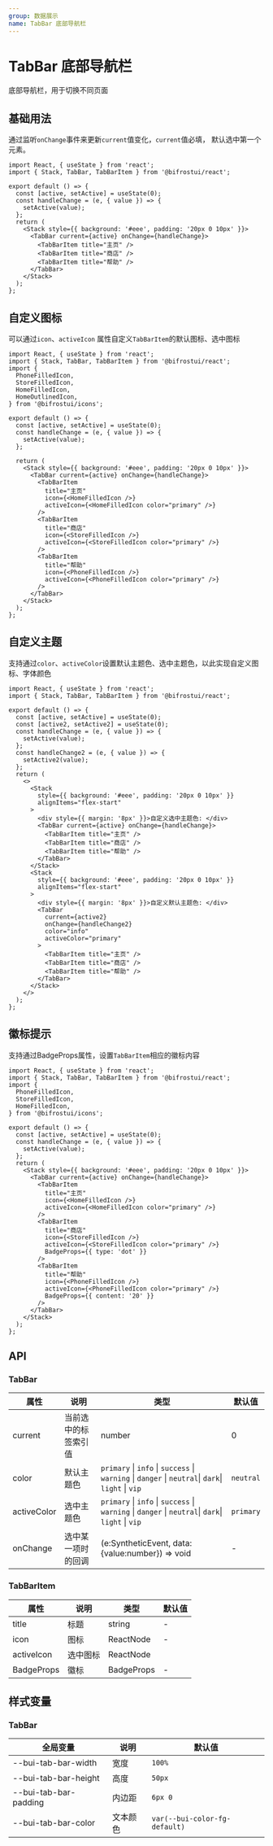 ```yaml
---
group: 数据展示
name: TabBar 底部导航栏
---
```


# TabBar 底部导航栏

底部导航栏，用于切换不同页面

## 基础用法

通过监听`onChange`事件来更新`current`值变化，`current`值必填， 默认选中第一个元素。

```tsx
import React, { useState } from 'react';
import { Stack, TabBar, TabBarItem } from '@bifrostui/react';

export default () => {
  const [active, setActive] = useState(0);
  const handleChange = (e, { value }) => {
    setActive(value);
  };
  return (
    <Stack style={{ background: '#eee', padding: '20px 0 10px' }}>
      <TabBar current={active} onChange={handleChange}>
        <TabBarItem title="主页" />
        <TabBarItem title="商店" />
        <TabBarItem title="帮助" />
      </TabBar>
    </Stack>
  );
};
```

## 自定义图标

可以通过`icon`、`activeIcon` 属性自定义`TabBarItem`的默认图标、选中图标

```tsx
import React, { useState } from 'react';
import { Stack, TabBar, TabBarItem } from '@bifrostui/react';
import {
  PhoneFilledIcon,
  StoreFilledIcon,
  HomeFilledIcon,
  HomeOutlinedIcon,
} from '@bifrostui/icons';

export default () => {
  const [active, setActive] = useState(0);
  const handleChange = (e, { value }) => {
    setActive(value);
  };

  return (
    <Stack style={{ background: '#eee', padding: '20px 0 10px' }}>
      <TabBar current={active} onChange={handleChange}>
        <TabBarItem
          title="主页"
          icon={<HomeFilledIcon />}
          activeIcon={<HomeFilledIcon color="primary" />}
        />
        <TabBarItem
          title="商店"
          icon={<StoreFilledIcon />}
          activeIcon={<StoreFilledIcon color="primary" />}
        />
        <TabBarItem
          title="帮助"
          icon={<PhoneFilledIcon />}
          activeIcon={<PhoneFilledIcon color="primary" />}
        />
      </TabBar>
    </Stack>
  );
};
```

## 自定义主题

支持通过`color`、`activeColor`设置默认主题色、选中主题色，以此实现自定义图标、字体颜色

```tsx
import React, { useState } from 'react';
import { Stack, TabBar, TabBarItem } from '@bifrostui/react';

export default () => {
  const [active, setActive] = useState(0);
  const [active2, setActive2] = useState(0);
  const handleChange = (e, { value }) => {
    setActive(value);
  };
  const handleChange2 = (e, { value }) => {
    setActive2(value);
  };
  return (
    <>
      <Stack
        style={{ background: '#eee', padding: '20px 0 10px' }}
        alignItems="flex-start"
      >
        <div style={{ margin: '8px' }}>自定义选中主题色: </div>
        <TabBar current={active} onChange={handleChange}>
          <TabBarItem title="主页" />
          <TabBarItem title="商店" />
          <TabBarItem title="帮助" />
        </TabBar>
      </Stack>
      <Stack
        style={{ background: '#eee', padding: '20px 0 10px' }}
        alignItems="flex-start"
      >
        <div style={{ margin: '8px' }}>自定义默认主题色: </div>
        <TabBar
          current={active2}
          onChange={handleChange2}
          color="info"
          activeColor="primary"
        >
          <TabBarItem title="主页" />
          <TabBarItem title="商店" />
          <TabBarItem title="帮助" />
        </TabBar>
      </Stack>
    </>
  );
};
```

## 徽标提示

支持通过BadgeProps属性，设置`TabBarItem`相应的徽标内容

```tsx
import React, { useState } from 'react';
import { Stack, TabBar, TabBarItem } from '@bifrostui/react';
import {
  PhoneFilledIcon,
  StoreFilledIcon,
  HomeFilledIcon,
} from '@bifrostui/icons';

export default () => {
  const [active, setActive] = useState(0);
  const handleChange = (e, { value }) => {
    setActive(value);
  };
  return (
    <Stack style={{ background: '#eee', padding: '20px 0 10px' }}>
      <TabBar current={active} onChange={handleChange}>
        <TabBarItem
          title="主页"
          icon={<HomeFilledIcon />}
          activeIcon={<HomeFilledIcon color="primary" />}
        />
        <TabBarItem
          title="商店"
          icon={<StoreFilledIcon />}
          activeIcon={<StoreFilledIcon color="primary" />}
          BadgeProps={{ type: 'dot' }}
        />
        <TabBarItem
          title="帮助"
          icon={<PhoneFilledIcon />}
          activeIcon={<PhoneFilledIcon color="primary" />}
          BadgeProps={{ content: '20' }}
        />
      </TabBar>
    </Stack>
  );
};
```

## API

### TabBar

| 属性        | 说明                 | 类型                                                                                               | 默认值    |
| ----------- | -------------------- | -------------------------------------------------------------------------------------------------- | --------- |
| current     | 当前选中的标签索引值 | number                                                                                             | 0         |
| color       | 默认主题色           | `primary` \| `info` \| `success` \| `warning` \| `danger` \| `neutral`\| `dark`\| `light` \| `vip` | `neutral` |
| activeColor | 选中主题色           | `primary` \| `info` \| `success` \| `warning` \| `danger` \| `neutral`\| `dark`\| `light` \| `vip` | `primary` |
| onChange    | 选中某一项时的回调   | (e:SyntheticEvent, data:{value:number}) => void                                                    | -         |

### TabBarItem

| 属性       | 说明     | 类型       | 默认值 |
| ---------- | -------- | ---------- | ------ |
| title      | 标题     | string     | -      |
| icon       | 图标     | ReactNode  | -      |
| activeIcon | 选中图标 | ReactNode  |
| BadgeProps | 徽标     | BadgeProps | -      |

## 样式变量

### TabBar

| 全局变量              | 说明     | 默认值                        |
| --------------------- | -------- | ----------------------------- |
| --bui-tab-bar-width   | 宽度     | `100%`                        |
| --bui-tab-bar-height  | 高度     | `50px`                        |
| --bui-tab-bar-padding | 内边距   | `6px 0`                       |
| --bui-tab-bar-color   | 文本颜色 | `var(--bui-color-fg-default)` |
